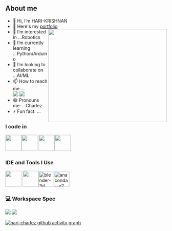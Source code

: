 ## About me
- 👋 Hi, I’m HARI-KRISHNAN
- 🔭 Here's my [portfolio](https://hareesh.web.app/) 
  <img align="right" width="370" height="290" src="https://i.pinimg.com/originals/47/f0/34/47f0342cec72b800463bf003eac1257e.gif">
- 👀 I’m interested in ...Robotics
- 🌱 I’m currently learning ...Python/Arduino
- 💞️ I’m looking to collaborate on ...AI/ML
- 📫 How to reach me ...
  <br/> [<img src="https://img.shields.io/badge/Twitter-1DA1F2?style=for-the-badge&logo=twitter&logoColor=white" />](https://twitter.com/tncharlez21) [<img src="https://img.shields.io/badge/LinkedIn-0077B5?style=for-the-badge&logo=linkedin&logoColor=white" />](https://www.linkedin.com/in/hari-krishnan-373339288/)
- 😄 Pronouns me: ...Charlez
- ⚡ Fun fact: ...

### I code in
<img height="50" width="50" src="https://img.icons8.com/color/48/000000/python.png" /><img height="50" width="50" src="https://img.icons8.com/color/48/000000/html-5.png" /> <img height="50" width="50" src="https://img.icons8.com/color/48/000000/css3.png" /><img height="50" width="50" src="https://img.icons8.com/color/48/000000/java-coffee-cup-logo.png" />

### IDE and Tools I Use
<img height="50" width="50" src="https://img.icons8.com/color/48/000000/visual-studio-code-2019.png"/> <img height="50" width="50" src="https://img.icons8.com/color/48/000000/pycharm.png"/><img width="48" height="48" src="https://img.icons8.com/color/48/blender-3d.png" alt="blender-3d"/><img width="48" height="48" src="https://img.icons8.com/fluency/48/anaconda--v2.png" alt="anaconda--v2"/> 

### 💻 Workspace Spec
<img src="https://img.shields.io/badge/Intel-Core_i5_11th-0071C5?style=for-the-badge&logo=intel&logoColor=white"/> <img src="https://img.shields.io/badge/NVIDIA-GTX1650-76B900?style=for-the-badge&logo=nvidia&logoColor=white"/>

[![hari-charlez github activity graph](https://github-readme-activity-graph.vercel.app/graph?username=hari-charlez&bg_color=050505&color=ede8ed&line=47e10e&point=e1dada&area=true&hide_border=true)](https://github.com/ashutosh00710/github-readme-activity-graph)
<!---
HARI-CHARLEZ/HARI-CHARLEZ is a ✨ special ✨ repository because its `README.md` (this file) appears on your GitHub profile.
You can click the Preview link to take a look at your changes.
--->
